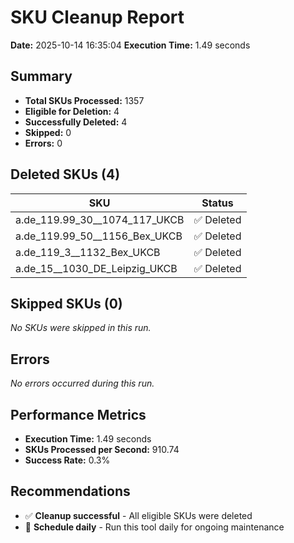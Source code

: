# SKU Cleanup Report
**Date:** 2025-10-14 16:35:04
    **Execution Time:** 1.49 seconds

## Summary
- **Total SKUs Processed:** 1357
- **Eligible for Deletion:** 4
- **Successfully Deleted:** 4
- **Skipped:** 0
- **Errors:** 0

## Deleted SKUs (4)

| SKU | Status |
|-----|--------|
| a.de_119.99_30__1074_117_UKCB | ✅ Deleted |
| a.de_119.99_50__1156_Bex_UKCB | ✅ Deleted |
| a.de_119_3__1132_Bex_UKCB | ✅ Deleted |
| a.de_15__1030_DE_Leipzig_UKCB | ✅ Deleted |

## Skipped SKUs (0)

_No SKUs were skipped in this run._

## Errors
_No errors occurred during this run._

## Performance Metrics

- **Execution Time:** 1.49 seconds
- **SKUs Processed per Second:** 910.74
- **Success Rate:** 0.3%

## Recommendations

- ✅ **Cleanup successful** - All eligible SKUs were deleted
- 📅 **Schedule daily** - Run this tool daily for ongoing maintenance
